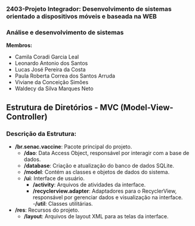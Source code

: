 ### 2403-Projeto Integrador: Desenvolvimento de sistemas orientado a dispositivos móveis e baseada na WEB 
### Análise e desenvolvimento de sistemas

**Membros:**
- Camila Coradi Garcia Leal
- Leonardo Antonio dos Santos
- Lucas José Pereira da Costa
- Paula Roberta Correa dos Santos Arruda
- Viviane da Conceição Simões
- Waldecy da Silva Marques Neto

## Estrutura de Diretórios - MVC (Model-View-Controller)


### Descrição da Estrutura:

- **/br.senac.vaccine**: Pacote principal do projeto.
  - **/dao**: Data Access Object, responsável por interagir com a base de dados.
  - **/database**: Criação e atualização do banco de dados SQLite.
  - **/model**: Contém as classes e objetos de dados do sistema.
  - **/ui**: Interface de usuário.
    - **/activity**: Arquivos de atividades da interface.
    - **/recyclerview.adapter**: Adaptadores para o RecyclerView, responsável por gerenciar dados e visualização na interface.<br>
  -**/util**: Classes utilitárias.
- **/res**: Recursos do projeto.
  - **/layout**: Arquivos de layout XML para as telas da interface.
